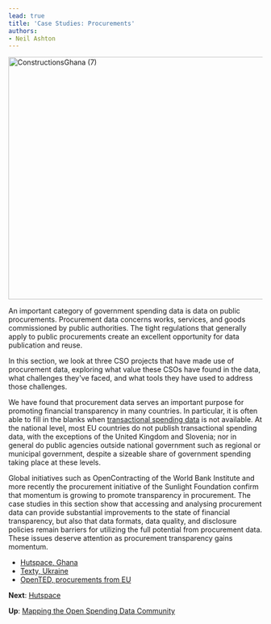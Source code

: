 ```yaml
---
lead: true
title: 'Case Studies: Procurements'
authors:
- Neil Ashton
---
```

<a href="http://www.flickr.com/photos/seemoredomore/4710878501/" title="Construction in Ghana by Twin Work &amp; Volunteer"><img src="http://farm5.staticflickr.com/4072/4710878501_eb22b37418_z.jpg" width="640" height="480" alt="ConstructionsGhana (7)"></a>

An important category of government spending data is data on public procurements. Procurement data concerns works, services, and goods commissioned by public authorities. The tight regulations that generally apply to public procurements create an excellent opportunity for data publication and reuse.

In this section, we look at three CSO projects that have made use of procurement data, exploring what value these CSOs have found in the data, what challenges they've faced, and what tools they have used to address those challenges.

We have found that procurement data serves an important purpose for promoting financial transparency in many countries. In particular, it is often able to fill in the blanks when [transactional spending data](../case-studies-spending/) is not available. At the national level, most EU countries do not publish transactional spending data, with the exceptions of the United Kingdom and Slovenia; nor in general do public agencies outside national government such as regional or municipal government, despite a sizeable share of government spending taking place at these levels.

Global initiatives such as OpenContracting of the World Bank Institute and more recently the procurement initiative of the Sunlight Foundation confirm that momentum is growing to promote transparency in procurement. The case studies in this section show that accessing and analysing procurement data can provide substantial improvements to the state of financial transparency, but also that data formats, data quality, and disclosure policies remain barriers for utilizing the full potential from procurement data. These issues deserve attention as procurement transparency gains momentum.

* [Hutspace, Ghana](./hutspace/)
* [Texty, Ukraine](./texty/)
* [OpenTED, procurements from EU](./opented/)

**Next**: [Hutspace](./hutspace/)

**Up**: [Mapping the Open Spending Data Community](../)
